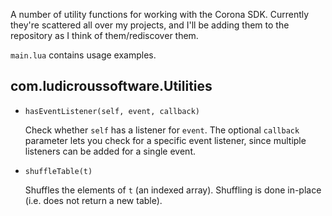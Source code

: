 A number of utility functions for working with the Corona SDK. Currently they're scattered all over my projects, and I'll be adding them to the repository as I think of them/rediscover them.

`main.lua` contains usage examples.

## com.ludicroussoftware.Utilities

*	`hasEventListener(self, event, callback)`

	Check whether `self` has a listener for `event`. The optional `callback` parameter lets you check for a specific event listener, since multiple listeners can be added for a single event.

*	`shuffleTable(t)`

	Shuffles the elements of `t` (an indexed array). Shuffling is done in-place (i.e. does not return a new table).